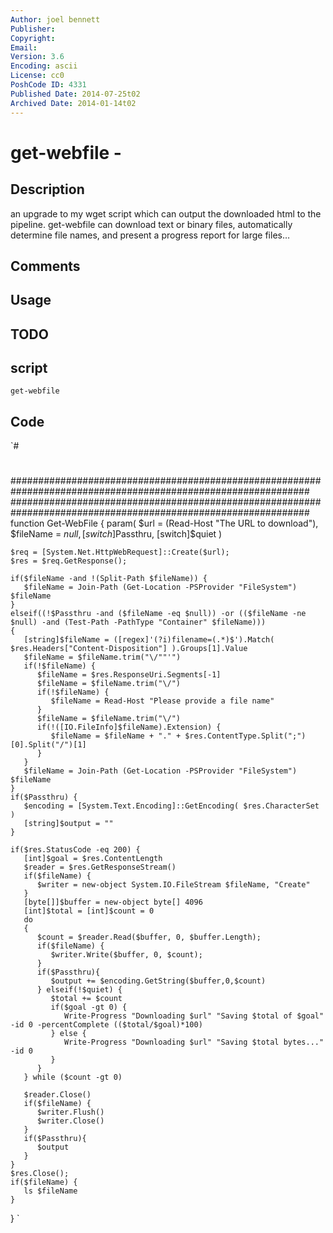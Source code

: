 ```yaml
---
Author: joel bennett
Publisher: 
Copyright: 
Email: 
Version: 3.6
Encoding: ascii
License: cc0
PoshCode ID: 4331
Published Date: 2014-07-25t02
Archived Date: 2014-01-14t02
---
```


# get-webfile - 

## Description

an upgrade to my wget script which can output the downloaded html to the pipeline. get-webfile can download text or binary files, automatically determine file names, and present a progress report for large files…

## Comments



## Usage



## TODO



## script

`get-webfile`

## Code

`#
 #
 ##############################################################################################################
 ##############################################################################################################
 function Get-WebFile {
    param( 
       $url = (Read-Host "The URL to download"),
       $fileName = $null,
       [switch]$Passthru,
       [switch]$quiet
    )
    
    $req = [System.Net.HttpWebRequest]::Create($url);
    $res = $req.GetResponse();
  
    if($fileName -and !(Split-Path $fileName)) {
       $fileName = Join-Path (Get-Location -PSProvider "FileSystem") $fileName
    } 
    elseif((!$Passthru -and ($fileName -eq $null)) -or (($fileName -ne $null) -and (Test-Path -PathType "Container" $fileName)))
    {
       [string]$fileName = ([regex]'(?i)filename=(.*)$').Match( $res.Headers["Content-Disposition"] ).Groups[1].Value
       $fileName = $fileName.trim("\/""'")
       if(!$fileName) {
          $fileName = $res.ResponseUri.Segments[-1]
          $fileName = $fileName.trim("\/")
          if(!$fileName) { 
             $fileName = Read-Host "Please provide a file name"
          }
          $fileName = $fileName.trim("\/")
          if(!([IO.FileInfo]$fileName).Extension) {
             $fileName = $fileName + "." + $res.ContentType.Split(";")[0].Split("/")[1]
          }
       }
       $fileName = Join-Path (Get-Location -PSProvider "FileSystem") $fileName
    }
    if($Passthru) {
       $encoding = [System.Text.Encoding]::GetEncoding( $res.CharacterSet )
       [string]$output = ""
    }
  
    if($res.StatusCode -eq 200) {
       [int]$goal = $res.ContentLength
       $reader = $res.GetResponseStream()
       if($fileName) {
          $writer = new-object System.IO.FileStream $fileName, "Create"
       }
       [byte[]]$buffer = new-object byte[] 4096
       [int]$total = [int]$count = 0
       do
       {
          $count = $reader.Read($buffer, 0, $buffer.Length);
          if($fileName) {
             $writer.Write($buffer, 0, $count);
          } 
          if($Passthru){
             $output += $encoding.GetString($buffer,0,$count)
          } elseif(!$quiet) {
             $total += $count
             if($goal -gt 0) {
                Write-Progress "Downloading $url" "Saving $total of $goal" -id 0 -percentComplete (($total/$goal)*100)
             } else {
                Write-Progress "Downloading $url" "Saving $total bytes..." -id 0
             }
          }
       } while ($count -gt 0)
       
       $reader.Close()
       if($fileName) {
          $writer.Flush()
          $writer.Close()
       }
       if($Passthru){
          $output
       }
    }
    $res.Close(); 
    if($fileName) {
       ls $fileName
    }
 }
`

